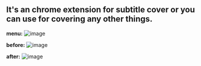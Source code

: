 <h2>It's an chrome extension for subtitle cover or you can use for covering any other things.</h2>

**menu:**
![image](https://github.com/user-attachments/assets/8ba05617-b2c1-40f6-8c84-cc598a4b41d6)

**before:**
![image](https://github.com/user-attachments/assets/076e30c4-df6b-4115-a2e0-a9c4210283f3)

**after:**
![image](https://github.com/user-attachments/assets/aa80840e-976c-49ad-980f-beea01fa05eb)
